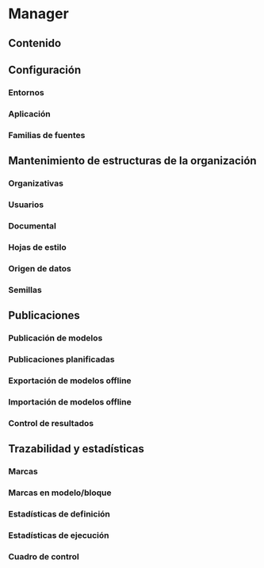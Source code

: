 # Manager

## Contenido

## Configuración
### Entornos
### Aplicación
### Familias de fuentes
## Mantenimiento de estructuras de la organización
### Organizativas
### Usuarios
### Documental
### Hojas de estilo
### Origen de datos
### Semillas
## Publicaciones
### Publicación de modelos
### Publicaciones planificadas
### Exportación de modelos offline
### Importación de modelos offline
### Control de resultados
## Trazabilidad y estadísticas
### Marcas
### Marcas en modelo/bloque
### Estadísticas de definición
### Estadísticas de ejecución
### Cuadro de control
